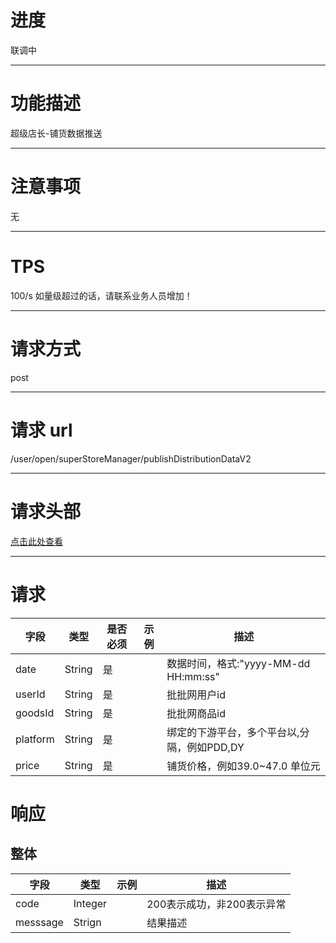 # 进度

联调中

---

# 功能描述

超级店长-铺货数据推送

---

# 注意事项

无

---

# TPS

100/s 如量级超过的话，请联系业务人员增加！

---

# 请求方式

post

---

# 请求 url

/user/open/superStoreManager/publishDistributionDataV2

---

# 请求头部

[点击此处查看](./超级店长-统一请求头部及签名方式.md)

---

# 请求


| 字段     | 类型   | 是否必须 | 示例 | 描述                                   |
| -------- | ------ | -------- | ---- | -------------------------------------- |
| date     | String | 是       |      | 数据时间，格式:"yyyy-MM-dd HH:mm:ss" |
| userId   | String | 是       |      | 批批⽹⽤户id                           |
| goodsId  | String | 是       |      | 批批⽹商品id                           |
| platform | String | 是       |      | 绑定的下游平台，多个平台以,分隔，例如PDD,DY                        |
| price    | String | 是       |      | 铺货价格，例如39.0~47.0 单位元         |



# 响应

## 整体

| 字段     | 类型    | 示例 | 描述                       |
| -------- | ------- | ---- | -------------------------- |
| code     | Integer |      | 200表示成功，⾮200表示异常 |
| messsage | Strign  |      | 结果描述                   |


## 